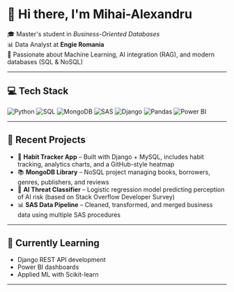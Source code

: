 # 👋 Hi there, I'm Mihai-Alexandru

🎓 Master's student in *Business-Oriented Databases*  
📊 Data Analyst at **Engie Romania**  
🧠 Passionate about Machine Learning, AI integration (RAG), and modern databases (SQL & NoSQL)

---

## 💻 Tech Stack

![Python](https://img.shields.io/badge/-Python-3776AB?style=flat&logo=python&logoColor=white)
![SQL](https://img.shields.io/badge/-SQL-4479A1?style=flat&logo=postgresql&logoColor=white)
![MongoDB](https://img.shields.io/badge/-MongoDB-47A248?style=flat&logo=mongodb&logoColor=white)
![SAS](https://img.shields.io/badge/-SAS-0055A2?style=flat&logo=sas&logoColor=white)
![Django](https://img.shields.io/badge/-Django-092E20?style=flat&logo=django&logoColor=white)
![Pandas](https://img.shields.io/badge/-Pandas-150458?style=flat&logo=pandas)
![Power BI](https://img.shields.io/badge/-Power%20BI-F2C811?style=flat&logo=powerbi&logoColor=black)

---

## 🚀 Recent Projects

- 🧠 **Habit Tracker App** – Built with Django + MySQL, includes habit tracking, analytics charts, and a GitHub-style heatmap
- 📚 **MongoDB Library** – NoSQL project managing books, borrowers, genres, publishers, and reviews
- 🤖 **AI Threat Classifier** – Logistic regression model predicting perception of AI risk (based on Stack Overflow Developer Survey)
- 📊 **SAS Data Pipeline** – Cleaned, transformed, and merged business data using multiple SAS procedures

---

## 🌱 Currently Learning

- Django REST API development
- Power BI dashboards 
- Applied ML with Scikit-learn

---


